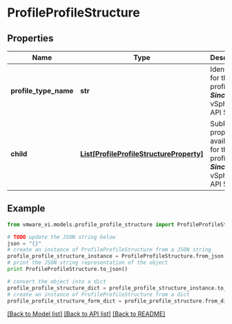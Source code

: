 # ProfileProfileStructure


## Properties
Name | Type | Description | Notes
------------ | ------------- | ------------- | -------------
**profile_type_name** | **str** | Identifier for the profile type  ***Since:*** vSphere API 5.0  | 
**child** | [**List[ProfileProfileStructureProperty]**](ProfileProfileStructureProperty.md) | SubProfile properties available for this profile  ***Since:*** vSphere API 5.0  | [optional] 

## Example

```python
from vmware_vi.models.profile_profile_structure import ProfileProfileStructure

# TODO update the JSON string below
json = "{}"
# create an instance of ProfileProfileStructure from a JSON string
profile_profile_structure_instance = ProfileProfileStructure.from_json(json)
# print the JSON string representation of the object
print ProfileProfileStructure.to_json()

# convert the object into a dict
profile_profile_structure_dict = profile_profile_structure_instance.to_dict()
# create an instance of ProfileProfileStructure from a dict
profile_profile_structure_form_dict = profile_profile_structure.from_dict(profile_profile_structure_dict)
```
[[Back to Model list]](../README.md#documentation-for-models) [[Back to API list]](../README.md#documentation-for-api-endpoints) [[Back to README]](../README.md)


